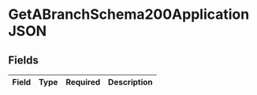 # GetABranchSchema200ApplicationJSON


## Fields

| Field       | Type        | Required    | Description |
| ----------- | ----------- | ----------- | ----------- |